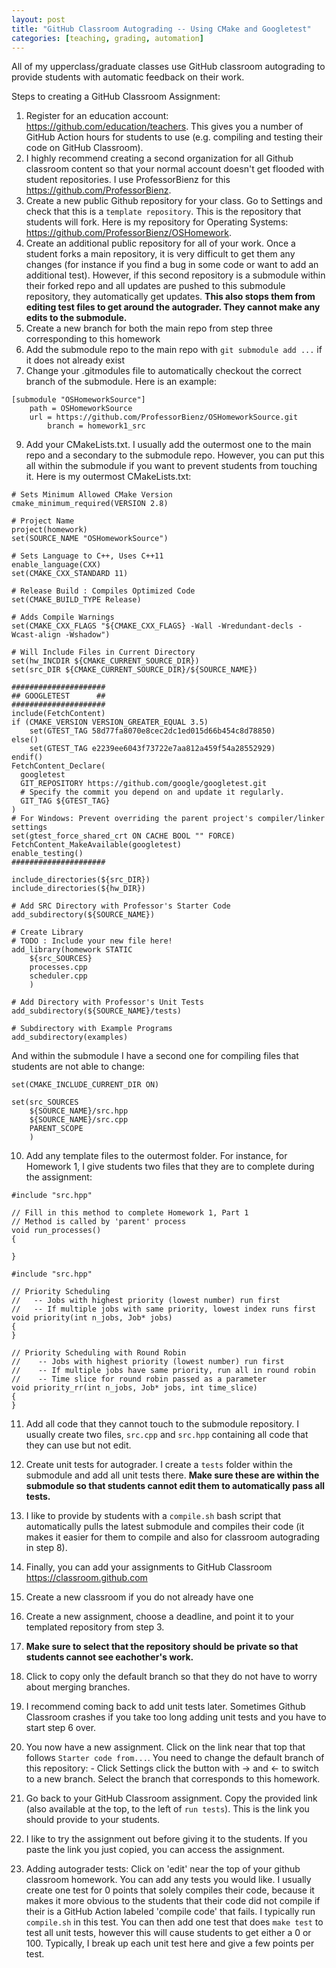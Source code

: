 ```yaml
---
layout: post
title: "GitHub Classroom Autograding -- Using CMake and Googletest"
categories: [teaching, grading, automation]
---
```


All of my upperclass/graduate classes use GitHub classroom autograding to provide students with automatic feedback on their work.  

Steps to creating a GitHub Classroom Assignment:
1. Register for an education account: https://github.com/education/teachers.  This gives you a number of GitHub Action hours for students to use (e.g. compiling and testing their code on GitHub Classroom).  
2. I highly recommend creating a second organization for all Github classroom content so that your normal account doesn't get flooded with student repositories.  I use ProfessorBienz for this https://github.com/ProfessorBienz.
3. Create a new public Github repository for your class.  Go to Settings and check that this is a `template repository`.  This is the repository that students will fork.  Here is my repository for Operating Systems: https://github.com/ProfessorBienz/OSHomework.
4. Create an additional public repository for all of your work.  Once a student forks a main repository, it is very difficult to get them any changes (for instance if you find a bug in some code or want to add an additional test).  However, if this second repository is a submodule within their forked repo and all updates are pushed to this submodule repository, they automatically get updates.  **This also stops them from editing test files to get around the autograder.  They cannot make any edits to the submodule.**
6. Create a new branch for both the main repo from step three corresponding to this homework
7. Add the submodule repo to the main repo with `git submodule add ...` if it does not already exist
8. Change your .gitmodules file to automatically checkout the correct branch of the submodule.  Here is an example:

```
[submodule "OSHomeworkSource"]
	path = OSHomeworkSource
	url = https://github.com/ProfessorBienz/OSHomeworkSource.git
        branch = homework1_src
```

9. Add your CMakeLists.txt.  I usually add the outermost one to the main repo and a secondary to the submodule repo.  However, you can put this all within the submodule if you want to prevent students from touching it.  Here is my outermost CMakeLists.txt:

```
# Sets Minimum Allowed CMake Version 
cmake_minimum_required(VERSION 2.8)

# Project Name 
project(homework)
set(SOURCE_NAME "OSHomeworkSource")

# Sets Language to C++, Uses C++11
enable_language(CXX)
set(CMAKE_CXX_STANDARD 11)

# Release Build : Compiles Optimized Code
set(CMAKE_BUILD_TYPE Release)

# Adds Compile Warnings
set(CMAKE_CXX_FLAGS "${CMAKE_CXX_FLAGS} -Wall -Wredundant-decls -Wcast-align -Wshadow")

# Will Include Files in Current Directory
set(hw_INCDIR ${CMAKE_CURRENT_SOURCE_DIR})
set(src_DIR ${CMAKE_CURRENT_SOURCE_DIR}/${SOURCE_NAME})

##################### 
## GOOGLETEST      ##
#####################
include(FetchContent)
if (CMAKE_VERSION VERSION_GREATER_EQUAL 3.5)
    set(GTEST_TAG 58d77fa8070e8cec2dc1ed015d66b454c8d78850)
else()
    set(GTEST_TAG e2239ee6043f73722e7aa812a459f54a28552929)
endif()
FetchContent_Declare(
  googletest
  GIT_REPOSITORY https://github.com/google/googletest.git
  # Specify the commit you depend on and update it regularly.
  GIT_TAG ${GTEST_TAG} 
)
# For Windows: Prevent overriding the parent project's compiler/linker settings
set(gtest_force_shared_crt ON CACHE BOOL "" FORCE)
FetchContent_MakeAvailable(googletest)
enable_testing()
#####################

include_directories(${src_DIR})
include_directories(${hw_DIR})

# Add SRC Directory with Professor's Starter Code
add_subdirectory(${SOURCE_NAME})

# Create Library
# TODO : Include your new file here!
add_library(homework STATIC
    ${src_SOURCES}
    processes.cpp
    scheduler.cpp
    )

# Add Directory with Professor's Unit Tests
add_subdirectory(${SOURCE_NAME}/tests)

# Subdirectory with Example Programs
add_subdirectory(examples)
```

And within the submodule I have a second one for compiling files that students are not able to change:

```
set(CMAKE_INCLUDE_CURRENT_DIR ON)

set(src_SOURCES
    ${SOURCE_NAME}/src.hpp
    ${SOURCE_NAME}/src.cpp
    PARENT_SCOPE
    )
```


10. Add any template files to the outermost folder.  For instance, for Homework 1, I give students two files that they are to complete during the assignment:

```
#include "src.hpp"

// Fill in this method to complete Homework 1, Part 1
// Method is called by 'parent' process
void run_processes()
{

}
```

```
#include "src.hpp"

// Priority Scheduling 
//   -- Jobs with highest priority (lowest number) run first
//   -- If multiple jobs with same priority, lowest index runs first
void priority(int n_jobs, Job* jobs)
{
}

// Priority Scheduling with Round Robin 
//    -- Jobs with highest priority (lowest number) run first
//    -- If multiple jobs have same priority, run all in round robin 
//    -- Time slice for round robin passed as a parameter
void priority_rr(int n_jobs, Job* jobs, int time_slice)
{
}
```

11. Add all code that they cannot touch to the submodule repository.  I usually create two files, `src.cpp` and `src.hpp` containing all code that they can use but not edit.
12. Create unit tests for autograder.  I create a `tests` folder within the submodule and add all unit tests there.  **Make sure these are within the submodule so that students cannot edit them to automatically pass all tests.**
13. I like to provide by students with a `compile.sh` bash script that automatically pulls the latest submodule and compiles their code (it makes it easier for them to compile and also for classroom autograding in step 8).

14. Finally, you can add your assignments to GitHub Classroom https://classroom.github.com
15. Create a new classroom if you do not already have one
16. Create a new assignment, choose a deadline, and point it to your templated repository from step 3. 
17. **Make sure to select that the repository should be private so that students cannot see eachother's work.**
18. Click to copy only the default branch so that they do not have to worry about merging branches.
19. I recommend coming back to add unit tests later.  Sometimes Github Classroom crashes if you take too long adding unit tests and you have to start step 6 over.
20. You now have a new assignment.  Click on the link near that top that follows `Starter code from...`.  You need to change the default branch of this repository:
        - Click Settings click the button with -> and <- to switch to a new branch.  Select the branch that corresponds to this homework.
21. Go back to your GitHub Classroom assignment.  Copy the provided link (also available at the top, to the left of `run tests`).  This is the link you should provide to your students.

22. I like to try the assignment out before giving it to the students.  If you paste the link you just copied, you can access the assignment.

23. Adding autograder tests: Click on 'edit' near the top of your github classroom homework.  You can add any tests you would like.  I usually create one test for 0 points that solely compiles their code, because it makes it more obvious to the students that their code did not compile if their is a GitHub Action labeled 'compile code' that fails.  I typically run `compile.sh` in this test.  You can then add one test that does `make test` to test all unit tests, however this will cause students to get either a 0 or 100.  Typically, I break up each unit test here and give a few points per test. 
